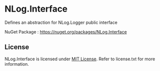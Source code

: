NLog.Interface
==============

Defines an abstraction for NLog.Logger public interface

NuGet Package : https://nuget.org/packages/NLog.Interface

## License

NLog.Interface is licensed under [MIT License](http://opensource.org/licenses/MIT "Read more about the MIT license form"). Refer to license.txt for more information.